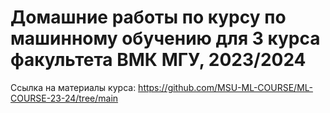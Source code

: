 # Домашние работы по курсу по машинному обучению для 3 курса факультета ВМК МГУ, 2023/2024

Ссылка на материалы курса: https://github.com/MSU-ML-COURSE/ML-COURSE-23-24/tree/main
